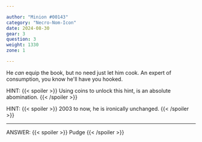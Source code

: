 ```yaml
---

author: "Minion #00143"
category: "Necro-Nom-Icon"
date: 2024-08-30
gear: 3
question: 3
weight: 1330
zone: 1

---
```


He _can_ equip the book, but no need just let him cook. An expert of consumption, you know he'll have you hooked.

HINT: {{< spoiler >}} Using coins to unlock this hint, is an absolute abomination. {{< /spoiler >}}

HINT: {{< spoiler >}} 2003 to now, he is ironically unchanged. {{< /spoiler >}}

---

ANSWER: {{< spoiler >}} Pudge {{< /spoiler >}}


